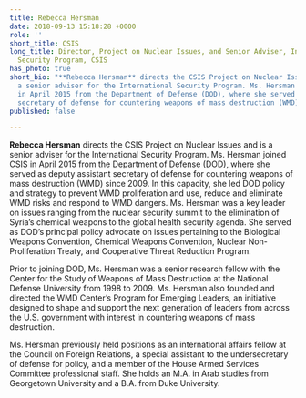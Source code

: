 ```yaml
---
title: Rebecca Hersman
date: 2018-09-13 15:18:28 +0000
role: ''
short_title: CSIS
long_title: Director, Project on Nuclear Issues, and Senior Adviser, International
  Security Program, CSIS
has_photo: true
short_bio: "**Rebecca Hersman** directs the CSIS Project on Nuclear Issues and is
  a senior adviser for the International Security Program. Ms. Hersman joined CSIS
  in April 2015 from the Department of Defense (DOD), where she served as deputy assistant
  secretary of defense for countering weapons of mass destruction (WMD) since 2009."
published: false

---
```

**Rebecca Hersman** directs the CSIS Project on Nuclear Issues and is a senior adviser for the International Security Program. Ms. Hersman joined CSIS in April 2015 from the Department of Defense (DOD), where she served as deputy assistant secretary of defense for countering weapons of mass destruction (WMD) since 2009. In this capacity, she led DOD policy and strategy to prevent WMD proliferation and use, reduce and eliminate WMD risks and respond to WMD dangers. Ms. Hersman was a key leader on issues ranging from the nuclear security summit to the elimination of Syria’s chemical weapons to the global health security agenda. She served as DOD’s principal policy advocate on issues pertaining to the Biological Weapons Convention, Chemical Weapons Convention, Nuclear Non-Proliferation Treaty, and Cooperative Threat Reduction Program.  
  
Prior to joining DOD, Ms. Hersman was a senior research fellow with the Center for the Study of Weapons of Mass Destruction at the National Defense University from 1998 to 2009. Ms. Hersman also founded and directed the WMD Center’s Program for Emerging Leaders, an initiative designed to shape and support the next generation of leaders from across the U.S. government with interest in countering weapons of mass destruction.  
  
Ms. Hersman previously held positions as an international affairs fellow at the Council on Foreign Relations, a special assistant to the undersecretary of defense for policy, and a member of the House Armed Services Committee professional staff. She holds an M.A. in Arab studies from Georgetown University and a B.A. from Duke University.